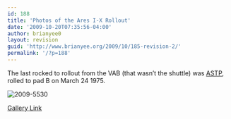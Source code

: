 ```yaml
---
id: 188
title: 'Photos of the Ares I-X Rollout'
date: '2009-10-20T07:35:56-04:00'
author: brianyee0
layout: revision
guid: 'http://www.brianyee.org/2009/10/185-revision-2/'
permalink: '/?p=188'
---
```


The last rocked to rollout from the VAB (that wasn’t the shuttle) was [ASTP](http://en.wikipedia.org/wiki/Apollo-Soyuz_Test_Project), rolled to pad B on March 24 1975.

![2009-5530](https://i0.wp.com/www.brianyee.org/wp-content/uploads/2009/10/2009-5530.jpg?resize=267%2C400 "2009-5530")

[Gallery Link](http://www.spaceflightnow.com/ares1x/091020rollout/index2.html)